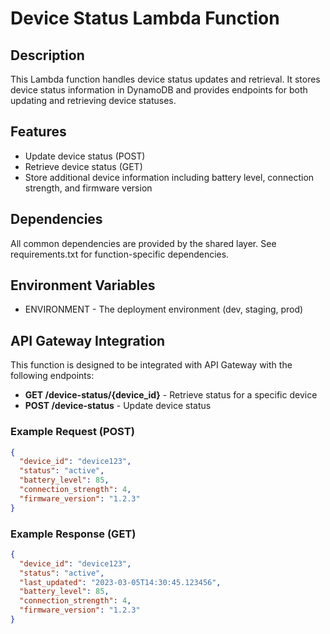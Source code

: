 # Device Status Lambda Function

## Description
This Lambda function handles device status updates and retrieval. It stores device status information in DynamoDB and provides endpoints for both updating and retrieving device statuses.

## Features
- Update device status (POST)
- Retrieve device status (GET)
- Store additional device information including battery level, connection strength, and firmware version

## Dependencies
All common dependencies are provided by the shared layer. See requirements.txt for function-specific dependencies.

## Environment Variables
- ENVIRONMENT - The deployment environment (dev, staging, prod)

## API Gateway Integration
This function is designed to be integrated with API Gateway with the following endpoints:

- **GET /device-status/{device_id}** - Retrieve status for a specific device
- **POST /device-status** - Update device status

### Example Request (POST)
```json
{
  "device_id": "device123",
  "status": "active",
  "battery_level": 85,
  "connection_strength": 4,
  "firmware_version": "1.2.3"
}
```

### Example Response (GET)
```json
{
  "device_id": "device123",
  "status": "active",
  "last_updated": "2023-03-05T14:30:45.123456",
  "battery_level": 85,
  "connection_strength": 4,
  "firmware_version": "1.2.3"
}
``` 